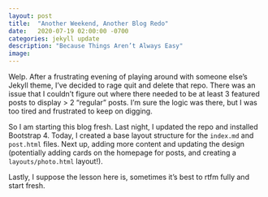 ```yaml
---
layout: post
title:  "Another Weekend, Another Blog Redo"
date:   2020-07-19 02:00:00 -0700
categories: jekyll update
description: "Because Things Aren’t Always Easy"
image:
---
```

Welp. After a frustrating evening of playing around with someone else’s Jekyll theme, I’ve decided to rage quit and delete that repo. There was an issue that I couldn’t figure out where there needed to be at least 3 featured posts to display > 2 “regular” posts. I’m sure the logic was there, but I was too tired and frustrated to keep on digging.

So I am starting this blog fresh. Last night, I updated the repo and installed Bootstrap 4. Today, I created a base layout structure for the `index.md` and `post.html` files. Next up, adding more content and updating the design (potentially adding cards on the homepage for posts, and creating a `layouts/photo.html` layout!).

Lastly, I suppose the lesson here is, sometimes it’s best to rtfm fully and start fresh.
